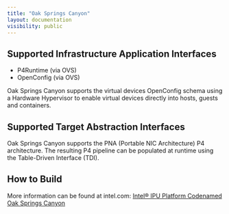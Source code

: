 ```yaml
---
title: "Oak Springs Canyon"
layout: documentation
visibility: public
---
```


## Supported Infrastructure Application Interfaces ##

 - P4Runtime (via OVS)
 - OpenConfig (via OVS)

Oak Springs Canyon supports the virtual devices OpenConfig schema using a Hardware Hypervisor to enable virtual devices directly into hosts, guests and containers.

## Supported Target Abstraction Interfaces ##

Oak Springs Canyon supports the PNA (Portable NIC Architecture) P4 architecture.  The resulting P4 pipeline can be populated at runtime using the Table-Driven Interface (TDI).

## How to Build ##

More information can be found at intel.com: <a href="https://www.intel.com/content/www/us/en/products/platforms/details/oak-springs-canyon.html">Intel® IPU Platform Codenamed Oak Springs Canyon</a>

